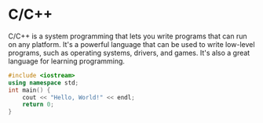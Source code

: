 # C/C++

C/C++ is a system programming that lets you write programs that can run on any platform. It's a powerful language that can be used to write low-level programs, such as operating systems, drivers, and games. It's also a great language for learning programming.

```cpp
#include <iostream>
using namespace std;
int main() {
    cout << "Hello, World!" << endl;
    return 0;
}
```